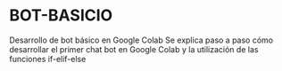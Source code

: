# BOT-BASICIO
Desarrollo de bot básico en Google Colab
Se explica paso a paso cómo desarrollar el primer chat bot en Google Colab y la utilización de las funciones if-elif-else
